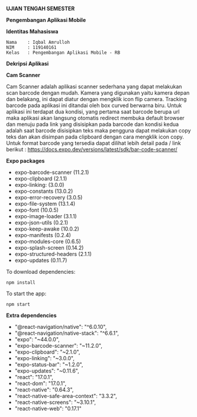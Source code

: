 <b> UJIAN TENGAH SEMESTER </b>

<b> Pengembangan Aplikasi Mobile</b>


<b>Identitas Mahasiswa</b>

    Nama    : Iqbal Amrulloh
    NIM     : 119140161
    Kelas   : Pengembangan Aplikasi Mobile - RB

<b> Dekripsi Aplikasi </b>

<b> Cam Scanner </b>

Cam Scanner adalah aplikasi scanner sederhana yang dapat melakukan scan barcode dengan mudah. 
Kamera yang digunakan yaitu kamera depan dan belakang, ini dapat diatur dengan mengklik icon flip camera. 
Tracking barcode pada aplikasi ini ditandai oleh box curved berwarna biru.
Untuk aplikasi ini terdapat dua kondisi, yang pertama saat barcode berupa url maka aplikasi akan langsung otomatis 
redirect membuka default browser dan menuju pada link yang disisipkan pada barcode dan kondisi kedua adalah saat barcode disisipkan teks maka 
pengguna dapat melakukan copy teks dan akan disimpan pada clipboard dengan cara mengklik icon copy. Untuk format barcode yang tersedia dapat dilihat lebih detail pada /
link berikut : https://docs.expo.dev/versions/latest/sdk/bar-code-scanner/ 

<b> Expo packages </b>
  - expo-barcode-scanner (11.2.1)
  - expo-clipboard (2.1.1)
  - expo-linking: (3.0.0)
  - expo-constants (13.0.2)
  - expo-error-recovery (3.0.5)
  - expo-file-system (13.1.4)
  - expo-font (10.0.5)
  - expo-image-loader (3.1.1)
  - expo-json-utils (0.2.1)
  - expo-keep-awake (10.0.2)
  - expo-manifests (0.2.4)
  - expo-modules-core (0.6.5)
  - expo-splash-screen (0.14.2)
  - expo-structured-headers (2.1.1)
  - expo-updates (0.11.7)

To download dependencies:

    npm install


To start the app:

    npm start

<b> Extra dependencies </b>
  - "@react-navigation/native": "^6.0.10",
  - "@react-navigation/native-stack": "^6.6.1",
  - "expo": "~44.0.0",
  - "expo-barcode-scanner": "~11.2.0",
  - "expo-clipboard": "~2.1.0",
  - "expo-linking": "~3.0.0",
  - "expo-status-bar": "~1.2.0",
  - "expo-updates": "~0.11.6",
  - "react": "17.0.1",
  - "react-dom": "17.0.1",
  - "react-native": "0.64.3",
  - "react-native-safe-area-context": "3.3.2",
  - "react-native-screens": "~3.10.1",
  - "react-native-web": "0.17.1"
